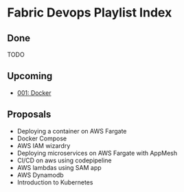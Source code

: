 # Fabric Devops Playlist Index

## Done

TODO

## Upcoming

- [001: Docker](episodes/001/README.md)

## Proposals

- Deploying a container on AWS Fargate
- Docker Compose
- AWS IAM wizardry
- Deploying microservices on AWS Fargate with AppMesh
- CI/CD on aws using codepipeline
- AWS lambdas using SAM app
- AWS Dynamodb
- Introduction to Kubernetes
